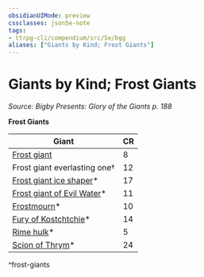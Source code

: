 ```yaml
---
obsidianUIMode: preview
cssclasses: json5e-note
tags:
- ttrpg-cli/compendium/src/5e/bgg
aliases: ["Giants by Kind; Frost Giants"]
---
```

# Giants by Kind; Frost Giants
*Source: Bigby Presents: Glory of the Giants p. 188* 

**Frost Giants**

| Giant | CR |
|-------|----|
| [Frost giant](2-Mechanics/CLI/bestiary/giant/frost-giant-xmm.md) | 8 |
| Frost giant everlasting one† | 12 |
| [Frost giant ice shaper](2-Mechanics/CLI/bestiary/giant/frost-giant-ice-shaper-bgg.md)* | 17 |
| [Frost giant of Evil Water](2-Mechanics/CLI/bestiary/giant/frost-giant-of-evil-water-bgg.md)* | 11 |
| [Frostmourn](2-Mechanics/CLI/bestiary/undead/frostmourn-bgg.md)* | 10 |
| [Fury of Kostchtchie](2-Mechanics/CLI/bestiary/fiend/fury-of-kostchtchie-bgg.md)* | 14 |
| [Rime hulk](2-Mechanics/CLI/bestiary/elemental/rime-hulk-bgg.md)* | 5 |
| [Scion of Thrym](2-Mechanics/CLI/bestiary/giant/scion-of-thrym-bgg.md)* | 24 |
^frost-giants